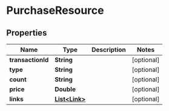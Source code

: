 

# PurchaseResource


## Properties

| Name | Type | Description | Notes |
|------------ | ------------- | ------------- | -------------|
|**transactionId** | **String** |  |  [optional] |
|**type** | **String** |  |  [optional] |
|**count** | **String** |  |  [optional] |
|**price** | **Double** |  |  [optional] |
|**links** | [**List&lt;Link&gt;**](Link.md) |  |  [optional] |



